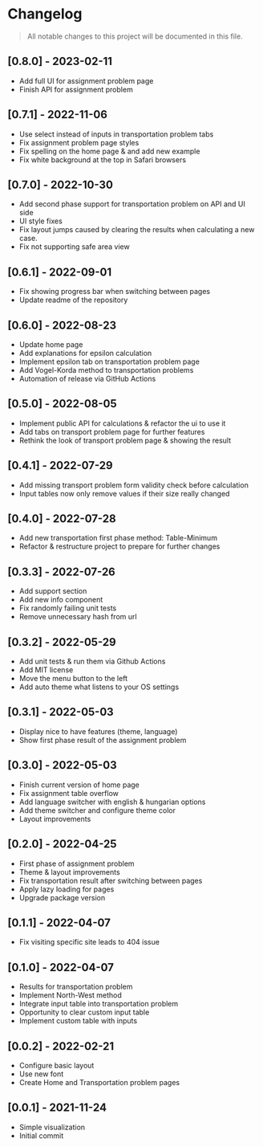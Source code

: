 # Changelog

> All notable changes to this project will be documented in this file.

## [0.8.0] - 2023-02-11

- Add full UI for assignment problem page
- Finish API for assignment problem

## [0.7.1] - 2022-11-06

- Use select instead of inputs in transportation problem tabs
- Fix assignment problem page styles
- Fix spelling on the home page & and add new example
- Fix white background at the top in Safari browsers

## [0.7.0] - 2022-10-30

- Add second phase support for transportation problem on API and UI side
- UI style fixes
- Fix layout jumps caused by clearing the results when calculating a new case.
- Fix not supporting safe area view

## [0.6.1] - 2022-09-01

- Fix showing progress bar when switching between pages
- Update readme of the repository

## [0.6.0] - 2022-08-23

- Update home page
- Add explanations for epsilon calculation
- Implement epsilon tab on transportation problem page
- Add Vogel-Korda method to transportation problems
- Automation of release via GitHub Actions

## [0.5.0] - 2022-08-05

- Implement public API for calculations & refactor the ui to use it
- Add tabs on transport problem page for further features
- Rethink the look of transport problem page & showing the result

## [0.4.1] - 2022-07-29

- Add missing transport problem form validity check before calculation
- Input tables now only remove values if their size really changed

## [0.4.0] - 2022-07-28

- Add new transportation first phase method: Table-Minimum
- Refactor & restructure project to prepare for further changes

## [0.3.3] - 2022-07-26

- Add support section
- Add new info component
- Fix randomly failing unit tests
- Remove unnecessary hash from url

## [0.3.2] - 2022-05-29

- Add unit tests & run them via Github Actions
- Add MIT license
- Move the menu button to the left
- Add auto theme what listens to your OS settings

## [0.3.1] - 2022-05-03

- Display nice to have features (theme, language)
- Show first phase result of the assignment problem

## [0.3.0] - 2022-05-03

- Finish current version of home page
- Fix assignment table overflow
- Add language switcher with english & hungarian options
- Add theme switcher and configure theme color
- Layout improvements

## [0.2.0] - 2022-04-25

- First phase of assignment problem
- Theme & layout improvements
- Fix transportation result after switching between pages
- Apply lazy loading for pages
- Upgrade package version

## [0.1.1] - 2022-04-07

- Fix visiting specific site leads to 404 issue

## [0.1.0] - 2022-04-07

- Results for transportation problem
- Implement North-West method
- Integrate input table into transportation problem
- Opportunity to clear custom input table
- Implement custom table with inputs

## [0.0.2] - 2022-02-21

- Configure basic layout
- Use new font
- Create Home and Transportation problem pages

## [0.0.1] - 2021-11-24

- Simple visualization
- Initial commit
